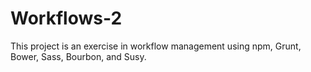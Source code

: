 # Workflows-2
This project is an exercise in workflow management using npm, Grunt, Bower, Sass, Bourbon, and Susy.
